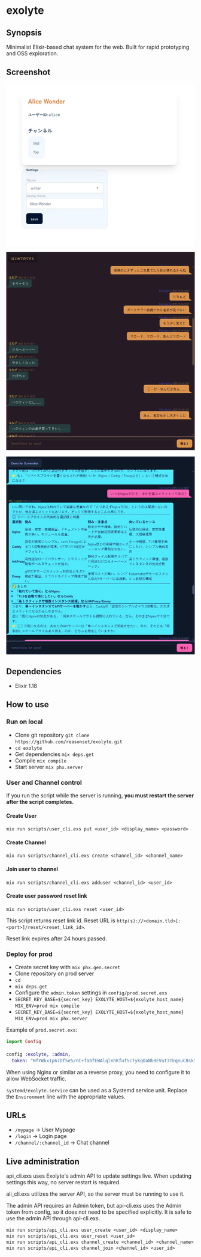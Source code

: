 # exolyte

## Synopsis

Minimalist Elixir-based chat system for the web. Built for rapid prototyping and OSS exploration.

## Screenshot

![MyPage](/doc_gh/img/mypage.webp)

![Chat with short message](doc_gh/img/hnz.webp)

![Chat with Markdown (GFM supported)](doc_gh/img/cop.webp)

## Dependencies

* Elixir 1.18

## How to use

### Run on local

* Clone git repository `git clone https://github.com/reasonset/exolyte.git`
* `cd exolyte`
* Get dependencies `mix deps.get`
* Compile `mix compile`
* Start server `mix phx.server`

### User and Channel control

If you run the script while the server is running, **you must restart the server after the script completes.**

#### Create User

```
mix run scripts/user_cli.exs put <user_id> <display_name> <password>
```

#### Create Channel

```
mix run scripts/channel_cli.exs create <channel_id> <channel_name>
```

#### Join user to channel

```
mix run scripts/channel_cli.exs adduser <channel_id> <user_id>
```

#### Create user password reset link

```
mix run scripts/user_cli.exs reset <user_id>
```

This script returns reset link id.
Reset URL is `http(s)://<domain.tld>[:<port>]/reset/<reset_link_id>`.

Reset link expires after 24 hours passed.

### Deploy for prod

* Create secret key with `mix phx.gen.secret`
* Clone repository on prod server
* `cd`
* `mix deps.get`
* Configure the `admin.token` settings in `config/prod.secret.exs`
* `SECRET_KEY_BASE=${secret_key} EXOLYTE_HOST=${exolyte_host_name} MIX_ENV=prod mix compile`
* `SECRET_KEY_BASE=${secret_key} EXOLYTE_HOST=${exolyte_host_name} MIX_ENV=prod mix phx.server`

Example of `prod.secret.exs`:

```elixir
import Config

config :exolyte, :admin,
  token: "NfYWkx1p67Df5e5/nC+fabfEWAlqlnhKfufScTykqOaNkBEVut3TEqnuC8sktqjh"
```

When using Nginx or similar as a reverse proxy, you need to configure it to allow WebSocket traffic.

`systemd/exolyte.service` can be used as a Systemd service unit.
Replace the `Environment` line with the appropriate values.

## URLs

* `/mypage` -> User Mypage
* `/login` -> Login page
* `/channel/:channel_id` -> Chat channel

## Live administration

api_cli.exs uses Exolyte's admin API to update settings live. When updating settings this way, no server restart is required.

ali_cli.exs utilizes the server API, so the server must be running to use it.

The admin API requires an Admin token, but api-cli.exs uses the Admin token from config, so it does not need to be specified explicitly.
It is safe to use the admin API through api-cli.exs.

```
mix run scripts/api_cli.exs user_create <user_id> <display_name>
mix run scripts/api_cli.exs user_reset <user_id>
mix run scripts/api_cli.exs channel_create <channel_id> <channel_name>
mix run scripts/api_cli.exs channel_join <channel_id> <user_id>
```
